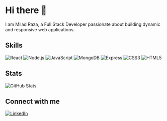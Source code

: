# Hi there 👋

I am Milad Raza, a Full Stack Developer passionate about building dynamic and responsive web applications.

## Skills
![React](https://img.shields.io/badge/-React-61DAFB?style=flat&logo=React&logoColor=white)
![Node.js](https://img.shields.io/badge/-Node.js-339933?style=flat&logo=Node.js&logoColor=white)
![JavaScript](https://img.shields.io/badge/-JavaScript-F7DF1E?style=flat&logo=JavaScript&logoColor=black)
![MongoDB](https://img.shields.io/badge/-MongoDB-47A248?style=flat&logo=MongoDB&logoColor=white)
![Express](https://img.shields.io/badge/-Express-000000?style=flat&logo=Express&logoColor=white)
![CSS3](https://img.shields.io/badge/-CSS3-1572B6?style=flat&logo=CSS3&logoColor=white)
![HTML5](https://img.shields.io/badge/-HTML5-E34F26?style=flat&logo=HTML5&logoColor=white)

## Stats
![GitHub Stats](https://github-readme-stats.vercel.app/api?username=milad-raza&show_icons=true&theme=radical)

## Connect with me
[![LinkedIn](https://img.shields.io/badge/-LinkedIn-0077B5?style=flat&logo=LinkedIn&logoColor=white)](https://www.linkedin.com/in/meelad-raza/)

